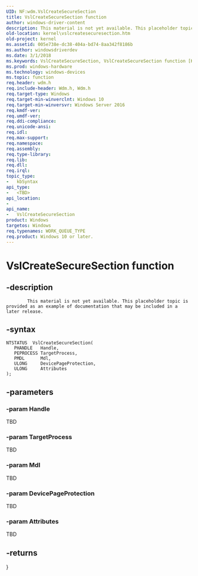 ```yaml
---
UID: NF:wdm.VslCreateSecureSection
title: VslCreateSecureSection function
author: windows-driver-content
description: This material is not yet available. This placeholder topic is provided as an example of documentation that may be included in a later release.
old-location: kernel\vslcreatesecuresection.htm
old-project: kernel
ms.assetid: 005e738e-dc38-404a-bd74-8aa342f8186b
ms.author: windowsdriverdev
ms.date: 3/1/2018
ms.keywords: VslCreateSecureSection, VslCreateSecureSection function [Kernel-Mode Driver Architecture], kernel.vslcreatesecuresection, wdm/VslCreateSecureSection
ms.prod: windows-hardware
ms.technology: windows-devices
ms.topic: function
req.header: wdm.h
req.include-header: Wdm.h, Wdm.h
req.target-type: Windows
req.target-min-winverclnt: Windows 10
req.target-min-winversvr: Windows Server 2016
req.kmdf-ver: 
req.umdf-ver: 
req.ddi-compliance: 
req.unicode-ansi: 
req.idl: 
req.max-support: 
req.namespace: 
req.assembly: 
req.type-library: 
req.lib: 
req.dll: 
req.irql: 
topic_type:
-	kbSyntax
api_type:
-	<TBD>
api_location:
-
api_name:
-	VslCreateSecureSection
product: Windows
targetos: Windows
req.typenames: WORK_QUEUE_TYPE
req.product: Windows 10 or later.
---
```


# VslCreateSecureSection function


## -description



			
            This material is not yet available. This placeholder topic is provided as an example of documentation that may be included in a later release.


## -syntax


````
NTSTATUS  VslCreateSecureSection(
   PHANDLE   Handle,
   PEPROCESS TargetProcess,
   PMDL      Mdl,
   ULONG     DevicePageProtection,
   ULONG     Attributes
);
````


## -parameters




### -param Handle

TBD


### -param TargetProcess

TBD


### -param Mdl

TBD


### -param DevicePageProtection

TBD


### -param Attributes

TBD


## -returns




}
                    



